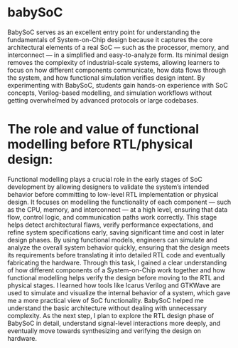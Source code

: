 # babySoC
BabySoC serves as an excellent entry point for understanding the fundamentals of System-on-Chip design because it captures the core architectural elements of a real SoC — such as the processor, memory, and interconnect — in a simplified and easy-to-analyze form. Its minimal design removes the complexity of industrial-scale systems, allowing learners to focus on how different components communicate, how data flows through the system, and how functional simulation verifies design intent. By experimenting with BabySoC, students gain hands-on experience with SoC concepts, Verilog-based modelling, and simulation workflows without getting overwhelmed by advanced protocols or large codebases.

# The role and value of functional modelling before RTL/physical design:
Functional modelling plays a crucial role in the early stages of SoC development by allowing designers to validate the system’s intended behavior before committing to low-level RTL implementation or physical design. It focuses on modelling the functionality of each component — such as the CPU, memory, and interconnect — at a high level, ensuring that data flow, control logic, and communication paths work correctly. This stage helps detect architectural flaws, verify performance expectations, and refine system specifications early, saving significant time and cost in later design phases. By using functional models, engineers can simulate and analyze the overall system behavior quickly, ensuring that the design meets its requirements before translating it into detailed RTL code and eventually fabricating the hardware.
Through this task, I gained a clear understanding of how different components of a System-on-Chip work together and how functional modelling helps verify the design before moving to the RTL and physical stages. I learned how tools like Icarus Verilog and GTKWave are used to simulate and visualize the internal behavior of a system, which gave me a more practical view of SoC functionality. BabySoC helped me understand the basic architecture without dealing with unnecessary complexity. As the next step, I plan to explore the RTL design phase of BabySoC in detail, understand signal-level interactions more deeply, and eventually move towards synthesizing and verifying the design on hardware.
